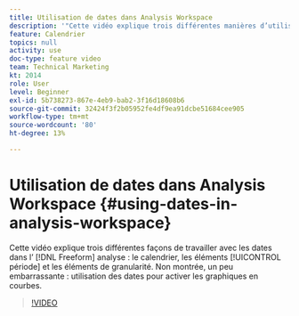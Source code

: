 ```yaml
---
title: Utilisation de dates dans Analysis Workspace
description: '"Cette vidéo explique trois différentes manières d’utiliser les dates dans l’analyse de forme libre : le calendrier, les éléments de période et les éléments de granularité. Non montrée, un peu embarrassante : utilisation des dates pour activer les graphiques en courbes. "'
feature: Calendrier
topics: null
activity: use
doc-type: feature video
team: Technical Marketing
kt: 2014
role: User
level: Beginner
exl-id: 5b738273-867e-4eb9-bab2-3f16d18608b6
source-git-commit: 32424f3f2b05952fe4df9ea91dcbe51684cee905
workflow-type: tm+mt
source-wordcount: '80'
ht-degree: 13%

---
```


# Utilisation de dates dans Analysis Workspace {#using-dates-in-analysis-workspace}

Cette vidéo explique trois différentes façons de travailler avec les dates dans l’ [!DNL Freeform] analyse : le calendrier, les éléments [!UICONTROL période] et les éléments de granularité. Non montrée, un peu embarrassante : utilisation des dates pour activer les graphiques en courbes.

>[!VIDEO](https://video.tv.adobe.com/v/24136/?quality=12)
